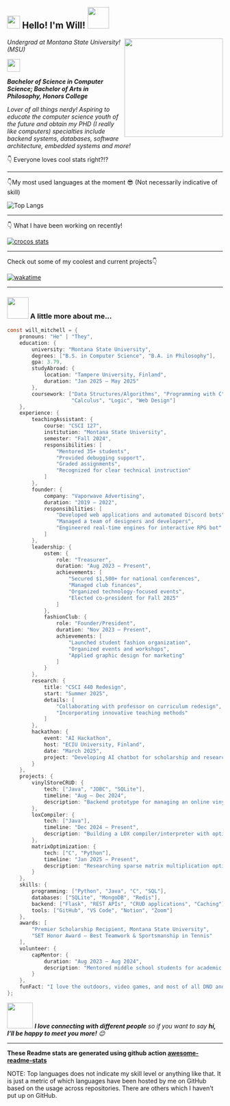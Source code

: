 <h2><img src="https://emojis.slackmojis.com/emojis/images/1531849430/4246/blob-sunglasses.gif?1531849430" width="30"/> Hello! I'm Will! <img src="https://gifdb.com/images/high/coding-animated-laptop-flow-stream-ja04010rm5o68zfk.webp" width="50"></h2>
<img align='right' src="https://media.giphy.com/media/M9gbBd9nbDrOTu1Mqx/giphy.gif" width="230">
<p><em>Undergrad at Montana State University! (MSU) </p><img src="https://media.giphy.com/media/WUlplcMpOCEmTGBtBW/giphy.gif" width="30"></em>
   
   ***Bachelor of Science in Computer Science; Bachelor of Arts in Philosophy, Honors College*** 

*Lover of all things nerdy! Aspiring to educate the computer science youth of the future and obtain my PHD (I really like computers) specialties include backend systems, databases, software architecture, embedded systems and more!*






👇 Everyone loves cool stats right?!? 
___
👇My most used languages at the moment 😎 (Not necessarily indicative of skill)


![Top Langs](https://github-readme-stats.vercel.app/api/top-langs/?username=newtlycroco)
___
👇 What I have been working on recently!


[![crocos stats](https://github-readme-stats.vercel.app/api/wakatime?username=newtlycroco)](https://github.com/anuraghazra/github-readme-stats)

___
Check out some of my coolest and current projects👇

[![wakatime](https://wakatime.com/badge/user/521b79fe-f09e-48bf-9055-a67dcb91f8d0/project/3817b5ff-f05b-490b-ab62-69344f3b9b33.svg)](https://wakatime.com/badge/user/521b79fe-f09e-48bf-9055-a67dcb91f8d0/project/3817b5ff-f05b-490b-ab62-69344f3b9b33)
___

### <img src="https://gifdb.com/images/high/coding-animated-laptop-flow-stream-ja04010rm5o68zfk.webp" width="50"> A little more about me...  

```c
const will_mitchell = {
    pronouns: "He" | "They",
    education: {
        university: "Montana State University",
        degrees: ["B.S. in Computer Science", "B.A. in Philosophy"],
        gpa: 3.79,
        studyAbroad: {
            location: "Tampere University, Finland",
            duration: "Jan 2025 – May 2025"
        },
        coursework: ["Data Structures/Algorithms", "Programming with C", "Database Systems",
                     "Calculus", "Logic", "Web Design"]
    },
    experience: {
        teachingAssistant: {
            course: "CSCI 127",
            institution: "Montana State University",
            semester: "Fall 2024",
            responsibilities: [
                "Mentored 35+ students",
                "Provided debugging support",
                "Graded assignments",
                "Recognized for clear technical instruction"
            ]
        },
        founder: {
            company: "Vaporwave Advertising",
            duration: "2019 – 2022",
            responsibilities: [
                "Developed web applications and automated Discord bots",
                "Managed a team of designers and developers",
                "Engineered real-time engines for interactive RPG bot"
            ]
        },
        leadership: {
            ostem: {
                role: "Treasurer",
                duration: "Aug 2023 – Present",
                achievements: [
                    "Secured $1,500+ for national conferences",
                    "Managed club finances",
                    "Organized technology-focused events",
                    "Elected co-president for Fall 2025"
                ]
            },
            fashionClub: {
                role: "Founder/President",
                duration: "Nov 2023 – Present",
                achievements: [
                    "Launched student fashion organization",
                    "Organized events and workshops",
                    "Applied graphic design for marketing"
                ]
            }
        },
        research: {
            title: "CSCI 440 Redesign",
            start: "Summer 2025",
            details: [
                "Collaborating with professor on curriculum redesign",
                "Incorporating innovative teaching methods"
            ]
        },
        hackathon: {
            event: "AI Hackathon",
            host: "ECIU University, Finland",
            date: "March 2025",
            project: "Developing AI chatbot for scholarship and research pairing"
        }
    },
    projects: {
        vinylStoreCRUD: {
            tech: ["Java", "JDBC", "SQLite"],
            timeline: "Aug – Dec 2024",
            description: "Backend prototype for managing an online vinyl store"
        },
        loxCompiler: {
            tech: ["Java"],
            timeline: "Dec 2024 – Present",
            description: "Building a LOX compiler/interpreter with optimizations"
        },
        matrixOptimization: {
            tech: ["C", "Python"],
            timeline: "Jan 2025 – Present",
            description: "Researching sparse matrix multiplication optimizations"
        }
    },
    skills: {
        programming: ["Python", "Java", "C", "SQL"],
        databases: ["SQLite", "MongoDB", "Redis"],
        backend: ["Flask", "REST APIs", "CRUD applications", "Caching"],
        tools: ["GitHub", "VS Code", "Notion", "Zoom"]
    },
    awards: [
        "Premier Scholarship Recipient, Montana State University",
        "SET Honor Award – Best Teamwork & Sportsmanship in Tennis"
    ],
    volunteer: {
        capMentor: {
            duration: "Aug 2023 – Aug 2024",
            description: "Mentored middle school students for academic and social growth"
        }
    },
    funFact: "I love the outdoors, video games, and most of all DND and MTG (I know huge shocker) and anything with my dog! "
};

```

<img src="https://media.giphy.com/media/LnQjpWaON8nhr21vNW/giphy.gif" width="60"> <em><b>I love connecting with different people</b> so if you want to say <b>hi, I'll be happy to meet you more!</b> 😊</em>

---

**These Readme stats are generated using github action [awesome-readme-stats](https://github.com/anmol098/waka-readme-stats)**

NOTE: Top languages does not indicate my skill level or anything like that. It is just a metric of which languages have been hosted by me on GitHub based on the usage across repositories. There are others which I haven't put up on GitHub.
